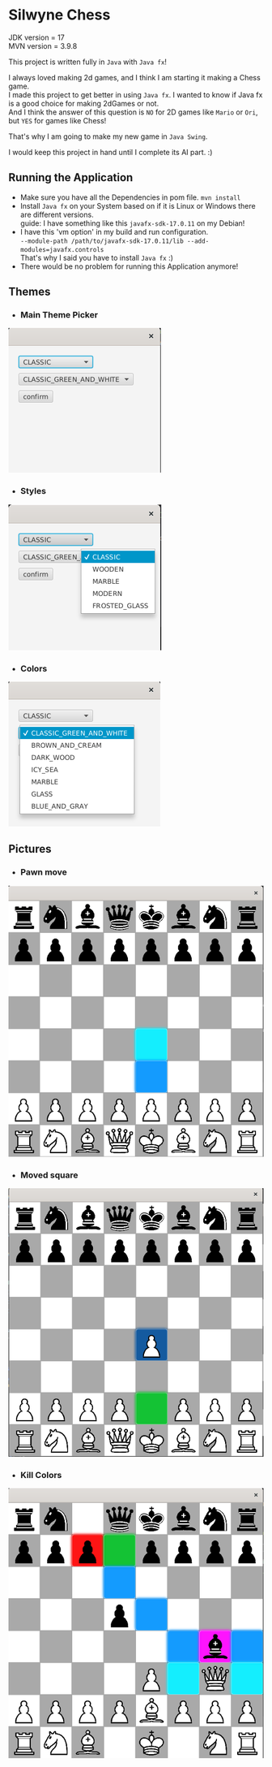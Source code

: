 # Silwyne Chess

JDK version = 17\
MVN version = 3.9.8

This project is written fully in `Java` with `Java fx`!

I always loved making 2d games, and I think I am starting it making a Chess game.\
I made this project to get better in using `Java fx`.
I wanted to know if Java fx is a good choice for making 2dGames or not.\
And I think the answer of this question is `NO` for 2D games like `Mario` or `Ori`,
but `YES` for games like Chess!

That's why I am going to make my new game in `Java Swing`.

I would keep this project in hand until I complete its AI part. :)

## Running the Application
- Make sure you have all the Dependencies in pom file. `mvn install`
- Install `Java fx` on your System based on if it is Linux or Windows there are different versions.\
guide: I have something like this `javafx-sdk-17.0.11` on my Debian!
- I have this 'vm option' in my build and run configuration.\
`--module-path /path/to/javafx-sdk-17.0.11/lib --add-modules=javafx.controls`\
That's why I said you have to install `Java fx` :)
- There would be no problem for running this Application anymore!
## Themes
- ### Main Theme Picker
![Alt text](images/main-theme-picker.png)
- ### Styles
![Alt text](images/style-chooser.png) 
- ### Colors
![Alt text](images/color-chooser.png)

## Pictures
- ### Pawn move
![Alt text](images/pawn-move.png)
- ### Moved square
![Alt text](images/moved-square.png)
- ### Kill Colors
![Alt text](images/kill-colors.png)